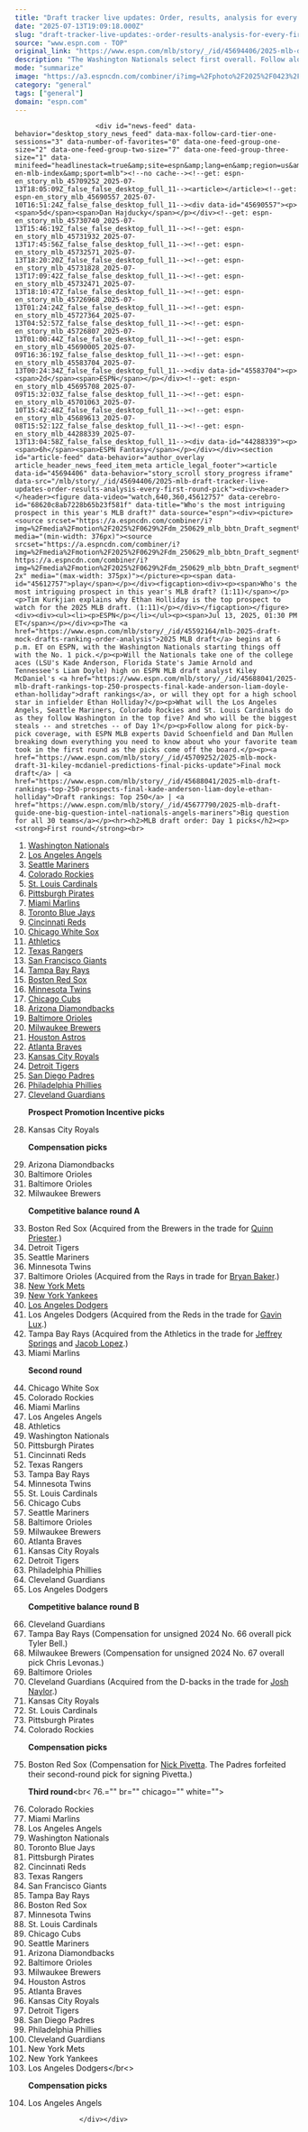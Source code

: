 ```yaml
---
title: "Draft tracker live updates: Order, results, analysis for every first-round pick"
date: "2025-07-13T19:09:18.000Z"
slug: "draft-tracker-live-updates:-order-results-analysis-for-every-first-round-pick"
source: "www.espn.com - TOP"
original_link: "https://www.espn.com/mlb/story/_/id/45694406/2025-mlb-draft-tracker-live-updates-order-results-analysis-every-first-round-pick"
description: "The Washington Nationals select first overall. Follow along for pick-by-pick coverage."
mode: "summarize"
image: "https://a3.espncdn.com/combiner/i?img=%2Fphoto%2F2025%2F0423%2Fr1482825_1296x729_16%2D9.jpg"
category: "general"
tags: ["general"]
domain: "espn.com"
---
```

<div id="readability-page-1" class="page"><div id="pane-main" tabindex="-1">

                        <div id="news-feed" data-behavior="desktop_story_news_feed" data-max-follow-card-tier-one-sessions="3" data-number-of-favorites="0" data-one-feed-group-one-size="2" data-one-feed-group-two-size="7" data-one-feed-group-three-size="1" data-minifeed="headlinestack=true&amp;site=espn&amp;lang=en&amp;region=us&amp;pubkey=espn-en-mlb-index&amp;sport=mlb"><!--no cache--><!--get: espn-en_story_mlb_45709252_2025-07-13T18:05:09Z_false_false_desktop_full_11--><article></article><!--get: espn-en_story_mlb_45690557_2025-07-10T16:51:24Z_false_false_desktop_full_11--><div data-id="45690557"><p><span>5d</span><span>Dan Hajducky</span></p></div><!--get: espn-en_story_mlb_45730740_2025-07-13T15:46:19Z_false_false_desktop_full_11--><!--get: espn-en_story_mlb_45731932_2025-07-13T17:45:56Z_false_false_desktop_full_11--><!--get: espn-en_story_mlb_45732571_2025-07-13T18:20:20Z_false_false_desktop_full_11--><!--get: espn-en_story_mlb_45731828_2025-07-13T17:09:42Z_false_false_desktop_full_11--><!--get: espn-en_story_mlb_45732471_2025-07-13T18:10:47Z_false_false_desktop_full_11--><!--get: espn-en_story_mlb_45726968_2025-07-13T01:24:24Z_false_false_desktop_full_11--><!--get: espn-en_story_mlb_45727364_2025-07-13T04:52:57Z_false_false_desktop_full_11--><!--get: espn-en_story_mlb_45726807_2025-07-13T01:00:44Z_false_false_desktop_full_11--><!--get: espn-en_story_mlb_45690005_2025-07-09T16:36:19Z_false_false_desktop_full_11--><!--get: espn-en_story_mlb_45583704_2025-07-13T00:24:34Z_false_false_desktop_full_11--><div data-id="45583704"><p><span>2d</span><span>ESPN</span></p></div><!--get: espn-en_story_mlb_45695708_2025-07-09T15:32:03Z_false_false_desktop_full_11--><!--get: espn-en_story_mlb_45701063_2025-07-10T15:42:48Z_false_false_desktop_full_11--><!--get: espn-en_story_mlb_45689613_2025-07-08T15:52:12Z_false_false_desktop_full_11--><!--get: espn-en_story_mlb_44288339_2025-07-13T13:04:58Z_false_false_desktop_full_11--><div data-id="44288339"><p><span>6h</span><span>ESPN Fantasy</span></p></div></div><section id="article-feed" data-behavior="author_overlay article_header_news_feed_item_meta article_legal_footer"><article data-id="45694406" data-behavior="story_scroll story_progress iframe" data-src="/mlb/story/_/id/45694406/2025-mlb-draft-tracker-live-updates-order-results-analysis-every-first-round-pick"><div><header></header><figure data-video="watch,640,360,45612757" data-cerebro-id="68620c8ab7228b65b23f581f" data-title="Who's the most intriguing prospect in this year's MLB draft?" data-source="espn"><div><picture><source srcset="https://a.espncdn.com/combiner/i?img=%2Fmedia%2Fmotion%2F2025%2F0629%2Fdm_250629_mlb_bbtn_Draft_segment%2Fdm_250629_mlb_bbtn_Draft_segment.jpg&amp;w=943&amp;h=530&amp;cquality=80&amp;format=jpg" media="(min-width: 376px)"><source srcset="https://a.espncdn.com/combiner/i?img=%2Fmedia%2Fmotion%2F2025%2F0629%2Fdm_250629_mlb_bbtn_Draft_segment%2Fdm_250629_mlb_bbtn_Draft_segment.jpg&amp;w=375&amp;cquality=80, https://a.espncdn.com/combiner/i?img=%2Fmedia%2Fmotion%2F2025%2F0629%2Fdm_250629_mlb_bbtn_Draft_segment%2Fdm_250629_mlb_bbtn_Draft_segment.jpg&amp;w=750&amp;cquality=40&amp;format=jpg 2x" media="(max-width: 375px)"></picture><p><span data-id="45612757">play</span></p></div><figcaption><div><p><span>Who's the most intriguing prospect in this year's MLB draft? (1:11)</span></p><p>Tim Kurkjian explains why Ethan Holliday is the top prospect to watch for the 2025 MLB draft. (1:11)</p></div></figcaption></figure><div><div><ul><li><p>ESPN</p></li></ul><p><span>Jul 13, 2025, 01:30 PM ET</span></p></div><p>The <a href="https://www.espn.com/mlb/story/_/id/45592164/mlb-2025-draft-mock-drafts-ranking-order-analysis">2025 MLB draft</a> begins at 6 p.m. ET on ESPN, with the Washington Nationals starting things off with the No. 1 pick.</p><p>Will the Nationals take one of the college aces (LSU's Kade Anderson, Florida State's Jamie Arnold and Tennessee's Liam Doyle) high on ESPN MLB draft analyst Kiley McDaniel's <a href="https://www.espn.com/mlb/story/_/id/45688041/2025-mlb-draft-rankings-top-250-prospects-final-kade-anderson-liam-doyle-ethan-holliday">draft rankings</a>, or will they opt for a high school star in infielder Ethan Holliday?</p><p>What will the Los Angeles Angels, Seattle Mariners, Colorado Rockies and St. Louis Cardinals do as they follow Washington in the top five? And who will be the biggest steals -- and stretches -- of Day 1?</p><p>Follow along for pick-by-pick coverage, with ESPN MLB experts David Schoenfield and Dan Mullen breaking down everything you need to know about who your favorite team took in the first round as the picks come off the board.</p><p><a href="https://www.espn.com/mlb/story/_/id/45709252/2025-mlb-mock-draft-31-kiley-mcdaniel-predictions-final-picks-update">Final mock draft</a> | <a href="https://www.espn.com/mlb/story/_/id/45688041/2025-mlb-draft-rankings-top-250-prospects-final-kade-anderson-liam-doyle-ethan-holliday">Draft rankings: Top 250</a> | <a href="https://www.espn.com/mlb/story/_/id/45677790/2025-mlb-draft-guide-one-big-question-intel-nationals-angels-mariners">Big question for all 30 teams</a></p><hr><h2>MLB draft order: Day 1 picks</h2><p><strong>First round</strong><br>
1. <a data-clubhouse-guid="a73e1046-e9aa-ef6b-4e0d-2a7c808cb284" href="https://www.espn.com/mlb/team/_/name/wsh/washington-nationals">Washington Nationals</a><br>
2. <a data-clubhouse-guid="053868c7-8bff-5edb-3cb6-f5490f33ef99" href="https://www.espn.com/mlb/team/_/name/laa/los-angeles-angels">Los Angeles Angels</a><br>
3. <a data-clubhouse-guid="56d60582-088f-6848-5180-1fb04440cf87" href="https://www.espn.com/mlb/team/_/name/sea/seattle-mariners">Seattle Mariners</a><br>
4. <a data-clubhouse-guid="f3f1ba71-05f1-a49a-0363-3b1d8e0db4cf" href="https://www.espn.com/mlb/team/_/name/col/colorado-rockies">Colorado Rockies</a><br>
5. <a data-clubhouse-guid="c781e7c6-2c5b-beaf-55b8-999c76f76661" href="https://www.espn.com/mlb/team/_/name/stl/st-louis-cardinals">St. Louis Cardinals</a><br>
6. <a data-clubhouse-guid="5b8fc9be-4020-52c6-aa28-9a0f2d4383e0" href="https://www.espn.com/mlb/team/_/name/pit/pittsburgh-pirates">Pittsburgh Pirates</a><br>
7. <a data-clubhouse-guid="74909d10-eacb-1376-ef1e-d0f37d7c67ca" href="https://www.espn.com/mlb/team/_/name/mia/miami-marlins">Miami Marlins</a><br>
8. <a data-clubhouse-guid="0151aed9-9f11-ceae-195d-180ca603b64a" href="https://www.espn.com/mlb/team/_/name/tor/toronto-blue-jays">Toronto Blue Jays</a><br>
9. <a data-clubhouse-guid="04b65a0b-3cca-d795-0e21-23606470418a" href="https://www.espn.com/mlb/team/_/name/cin/cincinnati-reds">Cincinnati Reds</a><br>
10. <a data-clubhouse-guid="8f4800c6-3c05-b3d5-8186-9750cd72a3c2" href="https://www.espn.com/mlb/team/_/name/chw/chicago-white-sox">Chicago White Sox</a><br>
11. <a href="https://www.espn.com/mlb/team/_/name/ath/athletics">Athletics</a><br>
12. <a data-clubhouse-guid="4fa2cf46-09fc-255f-74a1-2a8857b0e671" href="https://www.espn.com/mlb/team/_/name/tex/texas-rangers">Texas Rangers</a><br>
13. <a data-clubhouse-guid="e072b79c-4fa1-3a55-bdcd-4d7d9734d79b" href="https://www.espn.com/mlb/team/_/name/sf/san-francisco-giants">San Francisco Giants</a><br>
14. <a data-clubhouse-guid="f8a579c6-08b9-7584-141d-317d0645763b" href="https://www.espn.com/mlb/team/_/name/tb/tampa-bay-rays">Tampa Bay Rays</a><br>
15. <a data-clubhouse-guid="c6df06f6-785d-3900-4935-5fd13742e2ee" href="https://www.espn.com/mlb/team/_/name/bos/boston-red-sox">Boston Red Sox</a><br>
16. <a data-clubhouse-guid="a6e97b3f-4244-98be-79a2-f4b33f3365e6" href="https://www.espn.com/mlb/team/_/name/min/minnesota-twins">Minnesota Twins</a><br>
17. <a data-clubhouse-guid="5cda5067-7075-66b1-4b94-2333ab8d9807" href="https://www.espn.com/mlb/team/_/name/chc/chicago-cubs">Chicago Cubs</a><br>
18. <a data-clubhouse-guid="43e14a76-ff66-49ed-24fc-2835932f99dd" href="https://www.espn.com/mlb/team/_/name/ari/arizona-diamondbacks">Arizona Diamondbacks</a><br>
19. <a data-clubhouse-guid="9ca473b8-e73e-a33d-8ea0-b4d160be4be7" href="https://www.espn.com/mlb/team/_/name/bal/baltimore-orioles">Baltimore Orioles</a><br>
20. <a data-clubhouse-guid="4750d73d-d92e-b390-758c-2c7b44a810db" href="https://www.espn.com/mlb/team/_/name/mil/milwaukee-brewers">Milwaukee Brewers</a><br>
21. <a data-clubhouse-guid="00a3015f-09ec-1b03-52af-656f5e0a18d5" href="https://www.espn.com/mlb/team/_/name/hou/houston-astros">Houston Astros</a><br>
22. <a data-clubhouse-guid="122673a3-bf06-4432-6950-b8a32e52ac2e" href="https://www.espn.com/mlb/team/_/name/atl/atlanta-braves">Atlanta Braves</a><br>
23. <a data-clubhouse-guid="11a5df00-0945-35a5-66fe-a3a107975558" href="https://www.espn.com/mlb/team/_/name/kc/kansas-city-royals">Kansas City Royals</a><br>
24. <a data-clubhouse-guid="b27c64bf-4f18-f713-ba06-db1bce2394e7" href="https://www.espn.com/mlb/team/_/name/det/detroit-tigers">Detroit Tigers</a><br>
25. <a data-clubhouse-guid="4dec648c-3eb9-055c-aebc-2711f30975a0" href="https://www.espn.com/mlb/team/_/name/sd/san-diego-padres">San Diego Padres</a><br>
26. <a data-clubhouse-guid="ff1e263a-f6a6-93c3-1373-418623652ff0" href="https://www.espn.com/mlb/team/_/name/phi/philadelphia-phillies">Philadelphia Phillies</a><br>
27. <a data-clubhouse-guid="6ad8fa03-36bc-baab-c76a-345b6544424d" href="https://www.espn.com/mlb/team/_/name/cle/cleveland-guardians">Cleveland Guardians</a></p><p><strong>Prospect Promotion Incentive picks</strong><br>
28. Kansas City Royals</p><p><strong>Compensation picks</strong><br>
29. Arizona Diamondbacks<br>
30. Baltimore Orioles<br>
31. Baltimore Orioles<br>
32. Milwaukee Brewers</p><p><strong>Competitive balance round A</strong><br>
33. Boston Red Sox (Acquired from the Brewers in the trade for <a data-player-guid="320d3bc5-be84-3c59-b976-399ebbb453a6" href="https://www.espn.com/mlb/player/_/id/42449/quinn-priester">Quinn Priester</a>.)<br>
34. Detroit Tigers<br>
35. Seattle Mariners<br>
36. Minnesota Twins<br>
37. Baltimore Orioles (Acquired from the Rays in trade for <a data-player-guid="9b499f37-06a1-d04e-7ff3-0294825e065f" href="https://www.espn.com/mlb/player/_/id/40884/bryan-baker">Bryan Baker</a>.)<br>
38. <a data-clubhouse-guid="d08426cc-bf13-5d7b-5217-6d4662019bc6" href="https://www.espn.com/mlb/team/_/name/nym/new-york-mets">New York Mets</a><br>
39. <a data-clubhouse-guid="2b9cedf3-ce60-0bcf-fafe-8cd055255685" href="https://www.espn.com/mlb/team/_/name/nyy/new-york-yankees">New York Yankees</a><br>
40. <a data-clubhouse-guid="fb7cf413-5156-9fc2-abe0-2273b89f70db" href="https://www.espn.com/mlb/team/_/name/lad/los-angeles-dodgers">Los Angeles Dodgers</a><br>
41. Los Angeles Dodgers (Acquired from the Reds in the trade for <a data-player-guid="1203bbaf-c0c9-1f1c-68d0-f3f7924e2b47" href="https://www.espn.com/mlb/player/_/id/40423/gavin-lux">Gavin Lux</a>.)<br>
42. Tampa Bay Rays (Acquired from the Athletics in the trade for <a data-player-guid="c7c6bb48-53b0-9fe9-5163-8b22fcdd0487" href="https://www.espn.com/mlb/player/_/id/35397/jeffrey-springs">Jeffrey Springs</a> and <a data-player-guid="7da9c8dc-3463-ce3b-7446-88829e3307ab" href="https://www.espn.com/mlb/player/_/id/42239/jacob-lopez">Jacob Lopez</a>.)<br>
43. Miami Marlins</p><p><strong>Second round</strong><br>
44. Chicago White Sox<br>
45. Colorado Rockies<br>
46. Miami Marlins<br>
47. Los Angeles Angels<br>
48. Athletics<br>
49. Washington Nationals<br>
50. Pittsburgh Pirates<br>
51. Cincinnati Reds<br>
52. Texas Rangers<br>
53. Tampa Bay Rays<br>
54. Minnesota Twins<br>
55. St. Louis Cardinals<br>
56. Chicago Cubs<br>
57. Seattle Mariners<br>
58. Baltimore Orioles<br>
59. Milwaukee Brewers<br>
60. Atlanta Braves<br>
61. Kansas City Royals<br>
62. Detroit Tigers<br>
63. Philadelphia Phillies<br>
64. Cleveland Guardians<br>
65. Los Angeles Dodgers</p><p><strong>Competitive balance round B</strong><br>
66. Cleveland Guardians<br>
67. Tampa Bay Rays (Compensation for unsigned 2024 No. 66 overall pick Tyler Bell.)<br>
68. Milwaukee Brewers (Compensation for unsigned 2024 No. 67 overall pick Chris Levonas.)<br>
69. Baltimore Orioles<br>
70. Cleveland Guardians (Acquired from the D-backs in the trade for <a data-player-guid="04a30dc3-3637-3fbf-5ca8-0faf7a706e3a" href="https://www.espn.com/mlb/player/_/id/35066/josh-naylor">Josh Naylor</a>.)<br>
71. Kansas City Royals<br>
72. St. Louis Cardinals<br>
73. Pittsburgh Pirates<br>
74. Colorado Rockies</p><p><strong>Compensation picks</strong><br>
75. Boston Red Sox (Compensation for <a data-player-guid="83c3dc73-d5c3-4be0-d9df-93f264e72220" href="https://www.espn.com/mlb/player/_/id/36071/nick-pivetta">Nick Pivetta</a>. The Padres forfeited their second-round pick for signing Pivetta.)</p><p><strong>Third round</strong><br< 76.="" br="" chicago="" white=""><br>
77. Colorado Rockies<br>
78. Miami Marlins<br>
79. Los Angeles Angels<br>
80. Washington Nationals<br>
81. Toronto Blue Jays<br>
82. Pittsburgh Pirates<br>
83. Cincinnati Reds<br>
84. Texas Rangers<br>
85. San Francisco Giants<br>
86. Tampa Bay Rays<br>
87. Boston Red Sox<br>
88. Minnesota Twins<br>
89. St. Louis Cardinals<br>
90. Chicago Cubs<br>
91. Seattle Mariners<br>
92. Arizona Diamondbacks<br>
93. Baltimore Orioles<br>
94. Milwaukee Brewers<br>
95. Houston Astros<br>
96. Atlanta Braves<br>
97. Kansas City Royals<br>
98. Detroit Tigers<br>
99. San Diego Padres<br>
100. Philadelphia Phillies<br>
101. Cleveland Guardians<br>
102. New York Mets<br>
103. New York Yankees<br>
104. Los Angeles Dodgers</br<></p><p><strong>Compensation picks</strong><br>
105. Los Angeles Angels</p>
</div></div></article></section>

                        
                    </div></div>